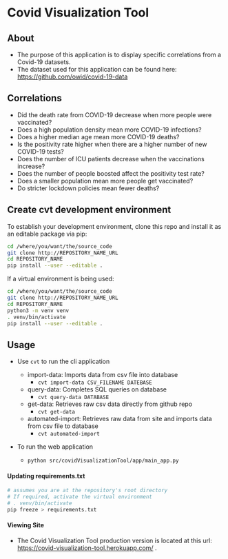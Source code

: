 # Covid Visualization Tool

## About

- The purpose of this application is to display specific correlations from a Covid-19 datasets. 
- The dataset used for this application can be found here: https://github.com/owid/covid-19-data

## Correlations
- Did the death rate from COVID-19 decrease when more people were vaccinated? 
- Does a high population density mean more COVID-19 infections? 
- Does a higher median age mean more COVID-19 deaths?
- Is the positivity rate higher when there are a higher number of new COVID-19 tests? 
- Does the number of ICU patients decrease when the vaccinations increase? 
- Does the number of people boosted affect the positivity test rate? 
- Does a smaller population mean more people get vaccinated? 
- Do stricter lockdown policies mean fewer deaths?

## Create cvt development environment

To establish your development environment, clone this repo and install it as an editable package via pip:

```bash
cd /where/you/want/the/source_code
git clone http://REPOSITORY_NAME_URL
cd REPOSITORY_NAME
pip install --user --editable .
```

If a virtual environment is being used:

```bash
cd /where/you/want/the/source_code
git clone http://REPOSITORY_NAME_URL
cd REPOSITORY_NAME
python3 -m venv venv
. venv/bin/activate
pip install --user --editable .
```

## Usage
- Use `cvt` to run the cli application
  - import-data: Imports data from csv file into database
    - `cvt import-data CSV_FILENAME DATEBASE`
  - query-data: Completes SQL queries on database
    - `cvt query-data DATABASE`
  - get-data: Retrieves raw csv data directly from github repo
    - `cvt get-data`
  - automated-import: Retrieves raw data from site and imports data from csv file to database
    - `cvt automated-import`

- To run the web application
  - `python src/covidVisualizationTool/app/main_app.py`

#### Updating requirements.txt

```bash
# assumes you are at the repository's root directory
# If required, activate the virtual environment
# . venv/bin/activate
pip freeze > requirements.txt
```

#### Viewing Site
- The Covid Visualization Tool production version is located at this url: https://covid-visualization-tool.herokuapp.com/ .